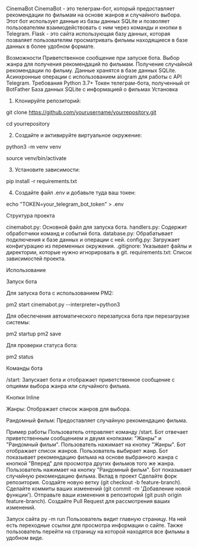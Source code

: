 CinemaBot
CinemaBot - это телеграм-бот, который предоставляет рекомендации по фильмам на основе жанров и случайного выбора. Этот бот использует данные из базы данных SQLite и позволяет пользователям взаимодействовать с ним через команды и кнопки в Telegram.
Flask - это сайта использующая базу данных, которая позваляет пользователям просматривать фильмы находящиеся в базе данных в более удобном формате.

Возможности
Приветственное сообщение при запуске бота.
Выбор жанра для получения рекомендаций по фильмам.
Получение случайной рекомендации по фильму.
Данные хранятся в базе данных SQLite.
Асинхронные операции с использованием aiogram для работы с API Telegram.
Требования
Python 3.7+
Токен телеграм-бота, полученный от BotFather
База данных SQLite с информацией о фильмах
Установка
1. Клонируйте репозиторий:

git clone https://github.com/yourusername/yourrepository.git

cd yourrepository

2. Создайте и активируйте виртуальное окружение:

python3 -m venv venv

source venv/bin/activate

3. Установите зависимости:

pip install -r requirements.txt

4. Создайте файл .env и добавьте туда ваш токен:

echo "TOKEN=your_telegram_bot_token" > .env

Структура проекта

cinemabot.py: Основной файл для запуска бота.
handlers.py: Содержит обработчики команд и событий бота.
database.py: Обрабатывает подключения к базе данных и операции с ней.
config.py: Загружает конфигурацию из переменных окружения.
.gitignore: Указывает файлы и директории, которые нужно игнорировать в git.
requirements.txt: Список зависимостей проекта.

Использование

Запуск бота

Для запуска бота с использованием PM2:

pm2 start cinemabot.py --interpreter=python3

Для обеспечения автоматического перезапуска бота при перезагрузке системы:

pm2 startup
pm2 save

Для проверки статуса бота:

pm2 status

Команды бота

/start: Запускает бота и отображает приветственное сообщение с опциями выбора жанра или случайного фильма.

Кнопки Inline

Жанры: Отображает список жанров для выбора.

Рандомный фильм: Предоставляет случайную рекомендацию фильма.

Пример работы
Пользователь отправляет команду /start.
Бот отвечает приветственным сообщением и двумя кнопками: "Жанры" и "Рандомный фильм".
Пользователь нажимает на кнопку "Жанры".
Бот отображает список жанров.
Пользователь выбирает жанр.
Бот показывает рекомендацию фильма на основе выбранного жанра с кнопкой "Вперед" для просмотра других фильмов того же жанра.
Пользователь нажимает на кнопку "Рандомный фильм".
Бот показывает случайную рекомендацию фильма.
Вклад в проект
Сделайте форк репозитория.
Создайте новую ветку (git checkout -b feature-branch).
Сделайте коммиты ваших изменений (git commit -m 'Добавление новой функции').
Отправьте ваши изменения в репозиторий (git push origin feature-branch).
Создайте Pull Request для рассмотрения ваших изменений.

Запуск сайта py -m run
Пользователь видит главную страницу. На ней есть переходные ссылки для просмотра информации о сайте.
Также пользователь перейти на страницу на которой находятся все фильмы в удобном виде.
